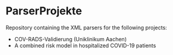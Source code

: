 # ParserProjekte
Repository containing the XML parsers for the following projects:

* COV-RADS-Validierung (Uniklinikum Aachen)
* A combined risk model in hospitalized COVID-19 patients
